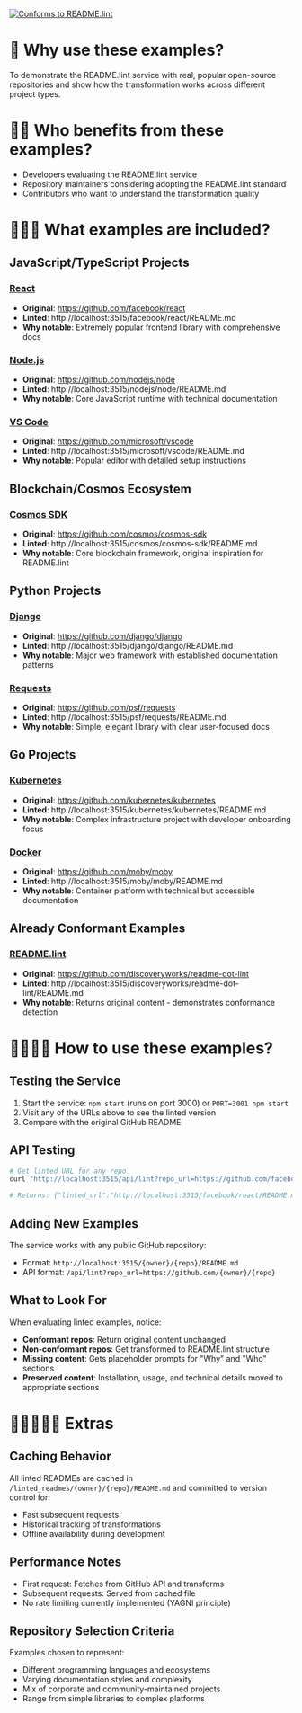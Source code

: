 [![Conforms to README.lint](https://img.shields.io/badge/README.lint-conforming-brightgreen)](https://github.com/discoveryworks/readme-dot-lint)

🌸 Why use these examples?
=============================

To demonstrate the README.lint service with real, popular open-source repositories and show how the transformation works across different project types.

🌸🌸 Who benefits from these examples?
=============================

- Developers evaluating the README.lint service
- Repository maintainers considering adopting the README.lint standard
- Contributors who want to understand the transformation quality

🌸🌸🌸 What examples are included?
=============================

## JavaScript/TypeScript Projects

### [React](http://localhost:3515/facebook/react/README.md)
- **Original**: https://github.com/facebook/react
- **Linted**: http://localhost:3515/facebook/react/README.md
- **Why notable**: Extremely popular frontend library with comprehensive docs

### [Node.js](http://localhost:3515/nodejs/node/README.md) 
- **Original**: https://github.com/nodejs/node
- **Linted**: http://localhost:3515/nodejs/node/README.md
- **Why notable**: Core JavaScript runtime with technical documentation

### [VS Code](http://localhost:3515/microsoft/vscode/README.md)
- **Original**: https://github.com/microsoft/vscode
- **Linted**: http://localhost:3515/microsoft/vscode/README.md
- **Why notable**: Popular editor with detailed setup instructions

## Blockchain/Cosmos Ecosystem

### [Cosmos SDK](http://localhost:3515/cosmos/cosmos-sdk/README.md)
- **Original**: https://github.com/cosmos/cosmos-sdk
- **Linted**: http://localhost:3515/cosmos/cosmos-sdk/README.md
- **Why notable**: Core blockchain framework, original inspiration for README.lint

## Python Projects

### [Django](http://localhost:3515/django/django/README.md)
- **Original**: https://github.com/django/django
- **Linted**: http://localhost:3515/django/django/README.md
- **Why notable**: Major web framework with established documentation patterns

### [Requests](http://localhost:3515/psf/requests/README.md)
- **Original**: https://github.com/psf/requests
- **Linted**: http://localhost:3515/psf/requests/README.md
- **Why notable**: Simple, elegant library with clear user-focused docs

## Go Projects

### [Kubernetes](http://localhost:3515/kubernetes/kubernetes/README.md)
- **Original**: https://github.com/kubernetes/kubernetes
- **Linted**: http://localhost:3515/kubernetes/kubernetes/README.md
- **Why notable**: Complex infrastructure project with developer onboarding focus

### [Docker](http://localhost:3515/moby/moby/README.md)
- **Original**: https://github.com/moby/moby
- **Linted**: http://localhost:3515/moby/moby/README.md
- **Why notable**: Container platform with technical but accessible documentation

## Already Conformant Examples

### [README.lint](http://localhost:3515/discoveryworks/readme-dot-lint/README.md)
- **Original**: https://github.com/discoveryworks/readme-dot-lint
- **Linted**: http://localhost:3515/discoveryworks/readme-dot-lint/README.md
- **Why notable**: Returns original content - demonstrates conformance detection

🌸🌸🌸🌸 How to use these examples?
=============================

## Testing the Service

1. Start the service: `npm start` (runs on port 3000) or `PORT=3001 npm start`
2. Visit any of the URLs above to see the linted version
3. Compare with the original GitHub README

## API Testing

```bash
# Get linted URL for any repo
curl "http://localhost:3515/api/lint?repo_url=https://github.com/facebook/react"

# Returns: {"linted_url":"http://localhost:3515/facebook/react/README.md","repo":"facebook/react"}
```

## Adding New Examples

The service works with any public GitHub repository:
- Format: `http://localhost:3515/{owner}/{repo}/README.md`
- API format: `/api/lint?repo_url=https://github.com/{owner}/{repo}`

## What to Look For

When evaluating linted examples, notice:
- **Conformant repos**: Return original content unchanged
- **Non-conformant repos**: Get transformed to README.lint structure
- **Missing content**: Gets placeholder prompts for "Why" and "Who" sections
- **Preserved content**: Installation, usage, and technical details moved to appropriate sections

🌸🌸🌸🌸🌸 Extras
=============================

## Caching Behavior

All linted READMEs are cached in `/linted_readmes/{owner}/{repo}/README.md` and committed to version control for:
- Fast subsequent requests
- Historical tracking of transformations
- Offline availability during development

## Performance Notes

- First request: Fetches from GitHub API and transforms
- Subsequent requests: Served from cached file
- No rate limiting currently implemented (YAGNI principle)

## Repository Selection Criteria

Examples chosen to represent:
- Different programming languages and ecosystems
- Varying documentation styles and complexity
- Mix of corporate and community-maintained projects
- Range from simple libraries to complex platforms
